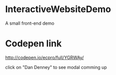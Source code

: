 # InteractiveWebsiteDemo
A small front-end demo
# Codepen link

http://codepen.io/ecpro/full/YGRWAy/

click on "Dan Denney" to see modal comming up
